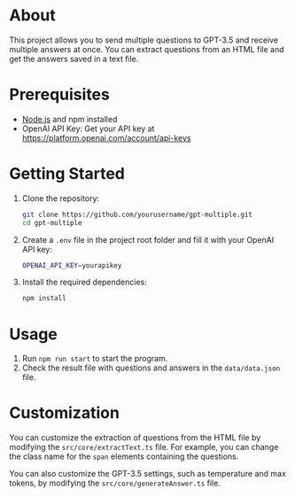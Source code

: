 # About
This project allows you to send multiple questions to GPT-3.5 and receive multiple answers at once. You can extract questions from an HTML file and get the answers saved in a text file.

# Prerequisites
- [Node.js](https://nodejs.org/) and npm installed
- OpenAI API Key: Get your API key at https://platform.openai.com/account/api-keys

# Getting Started

1. Clone the repository:
    ```bash
    git clone https://github.com/yourusername/gpt-multiple.git
    cd gpt-multiple
    ```
1. Create a `.env` file in the project root folder and fill it with your OpenAI API key:
    ```bash
    OPENAI_API_KEY=yourapikey
    ```
1. Install the required dependencies:
    ```bash
    npm install
    ```

# Usage

1. Run `npm run start` to start the program.
1. Check the result file with questions and answers in the `data/data.json` file.

# Customization

You can customize the extraction of questions from the HTML file by modifying the `src/core/extractText.ts` file. For example, you can change the class name for the `span` elements containing the questions.

You can also customize the GPT-3.5 settings, such as temperature and max tokens, by modifying the `src/core/generateAnswer.ts` file.

